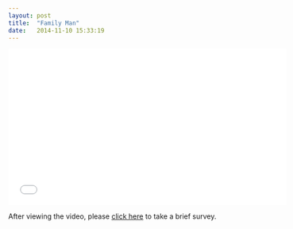 ```yaml
---
layout: post
title:  "Family Man"
date:   2014-11-10 15:33:19
---
```

<iframe width="560" height="315" src="//www.youtube.com/embed/KN4aErumTtQ" frameborder="0" allowfullscreen></iframe>

After viewing the video, please [click here](https://lsucommunications.qualtrics.com/SE/?SID=SV_dolk4yWdw71ioUR?ViewedVideo=B) to take a brief survey.